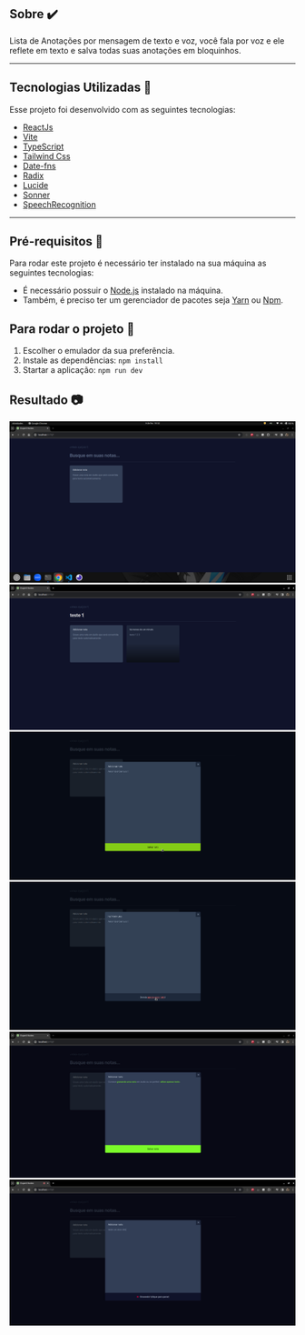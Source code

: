 ## Sobre ✔️

Lista de Anotações por mensagem de texto e voz, você fala por voz e ele reflete em texto e salva todas suas anotações em bloquinhos.

---

## Tecnologias Utilizadas 📎

Esse projeto foi desenvolvido com as seguintes tecnologias:

- [ReactJs](https://react.dev/learn/installation)
- [Vite](https://vitejs.dev/guide/)
- [TypeScript](https://www.typescriptlang.org/docs/)
- [Tailwind Css](https://tailwindcss.com/docs/installation)
- [Date-fns](https://date-fns.org/docs/Getting-Started)
- [Radix](https://www.radix-ui.com/themes/docs/overview/getting-started)
- [Lucide](https://lucide.dev/guide/installation)
- [Sonner](https://sonner.emilkowal.ski/getting-started)
- [SpeechRecognition](https://developer.mozilla.org/en-US/docs/Web/API/SpeechRecognition)

---

## Pré-requisitos 📝

Para rodar este projeto é necessário ter instalado na sua máquina as seguintes tecnologias:

- É necessário possuir o [Node.js](https://nodejs.org/en/) instalado na máquina.
- Também, é preciso ter um gerenciador de pacotes seja [Yarn](https://yarnpkg.com/) ou [Npm](https://www.npmjs.com/).

## Para rodar o projeto 📌

1. Escolher o emulador da sua preferência.
2. Instale as dependências: `npm install`
3. Startar a aplicação: `npm run dev`

## Resultado 📷

<div align="center">
    <img src="src/assets/screenshot/home.png" />
    <img src="src/assets/screenshot/home-filter.png" />
    <img src="src/assets/screenshot/home-saved-note.png" />
    <img src="src/assets/screenshot/home-deleted-note.png" />
    <img src="src/assets/screenshot/home-modal.png" />
    <img src="src/assets/screenshot/modal-audio.png" />
</div>
